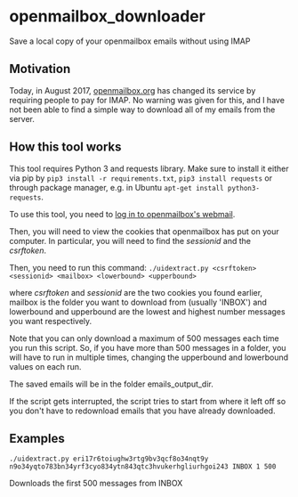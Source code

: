 # openmailbox_downloader
Save a local copy of your openmailbox emails without using IMAP

## Motivation
Today, in August 2017, [openmailbox.org](https://openmailbox.org) has changed its service by requiring people to pay for IMAP. No warning was given for this, and I have not been able to find a simple way to download all of my emails from the server.

## How this tool works
This tool requires Python 3 and requests library. Make sure to install it either via pip by `pip3 install -r requirements.txt`, `pip3 install requests` or through package manager, e.g. in Ubuntu `apt-get install python3-requests`.

To use this tool, you need to [log in to openmailbox's webmail](https://app.openmailbox.org/login).

Then, you will need to view the cookies that openmailbox has put on your computer. In particular, you will need to find the _sessionid_ and the _csrftoken_.

Then, you need to run this command:
`./uidextract.py <csrftoken> <sessionid> <mailbox> <lowerbound> <upperbound>`

where _csrftoken_ and _sessionid_ are the two cookies you found earlier, mailbox is the folder you want to download from (usually 'INBOX') and lowerbound and upperbound are the lowest and highest number messages you want respectively.

Note that you can only download a maximum of 500 messages each time you run this script. So, if you have more than 500 messages in a folder, you will have to run in multiple times, changing the upperbound and lowerbound values on each run.

The saved emails will be in the folder emails_output_dir.

If the script gets interrupted, the script tries to start from where it left off so you don't have to redownload emails that you have already downloaded.

## Examples

`./uidextract.py eri17r6toiughw3rtg9bv3qcf8o34nqt9y n9o34yqto783bn34yrf3cyo834ytn843qtc3hvukerhgliurhgoi243 INBOX 1 500`

Downloads the first 500 messages from INBOX
